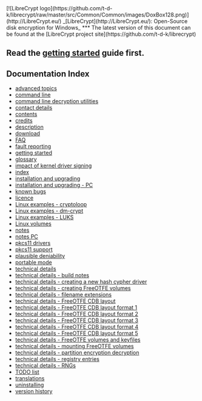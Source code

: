 <meta content="text/html; charset=UTF-8" http-equiv="Content-Type">
<meta name="keywords" content="disk encryption, security, transparent, AES, plausible deniability, virtual drive, Linux, MS Windows, portable, USB drive, partition">
<meta name="description" content="LibreCrypt: An Open-Source transparent encryption program for PCs. With this software, you can create one or more &quot;containers&quot; on your PC - which appear as disks, anything written to these disks is automatically encrypted before being stored on your hard drive.">

<meta name="author" content="Sarah Dean">
<meta name="copyright" content="Copyright 2004, 2005, 2006, 2007, 2008 Sarah Dean">

<TITLE>Command Line Interface</TITLE>

<link href="https://raw.githubusercontent.com/t-d-k/librecrypt/master/docs/styles_common.css" rel="stylesheet" type="text/css">


<link rel="shortcut icon" href="https://github.com/t-d-k/librecrypt/raw/master/src/Common/Common/images/DoxBox.ico" type="image/x-icon">

<SPAN CLASS="master_link">
[![LibreCrypt logo](https://github.com/t-d-k/librecrypt/raw/master/src/Common/Common/images/DoxBox128.png)](http://LibreCrypt.eu/)
</SPAN>

<SPAN CLASS="master_title">
_[LibreCrypt](http://LibreCrypt.eu/): Open-Source disk encryption for Windows_
</SPAN>
***

<SPAN class="tip">
The latest version of this document can be found at the [LibreCrypt project site](https://github.com/t-d-k/librecrypt)
</SPAN>

## Read the [getting started](getting_started.md) guide first.

## Documentation Index                               
                                                              
* [advanced topics](advanced_topics.md)
* [command line](command_line.md)
* [command line decryption utilities](command_line_decryption_utilities.md)
* [contact details](contact_details.md)
* [contents](contents.md)
* [credits](credits.md)
* [description](description.md)
* [download](download.md)
* [FAQ](FAQ.md)
* [fault reporting](fault_reporting.md)
* [getting started](getting_started.md)
* [glossary](glossary.md)
* [impact of kernel driver signing](impact_of_kernel_driver_signing.md)
* [index](index.md)
* [installation and upgrading](installation_and_upgrading.md)
* [installation and upgrading - PC](installation_and_upgrading__PC.md)
* [known bugs](known_bugs.md)
* [licence](licence.md)
* [Linux examples - cryptoloop](Linux_examples__cryptoloop.md)
* [Linux examples - dm-crypt](Linux_examples__dm-crypt.md)
* [Linux examples - LUKS](Linux_examples__LUKS.md)
* [Linux volumes](Linux_volumes.md)
* [notes](notes.md)
* [notes PC](notes_PC.md)
* [pkcs11 drivers](pkcs11_drivers.md)
* [pkcs11 support](pkcs11_support.md)
* [plausible deniability](plausible_deniability.md)
* [portable mode](portable_mode.md)
* [technical details](technical_details.md)
* [technical details - build notes](technical_details__build_notes.md)
* [technical details - creating a new hash cypher driver](technical_details__creating_a_new_hash_cypher_driver.md)
* [technical details - creating FreeOTFE volumes](technical_details__creating_FreeOTFE_volumes.md)
* [technical details - filename extensions](technical_details__filename_extensions.md)
* [technical details - FreeOTFE CDB layout](technical_details__FreeOTFE_CDB_layout.md)
* [technical details - FreeOTFE CDB layout format 1](technical_details__FreeOTFE_CDB_layout_format_1.md)
* [technical details - FreeOTFE CDB layout format 2](technical_details__FreeOTFE_CDB_layout_format_2.md)
* [technical details - FreeOTFE CDB layout format 3](technical_details__FreeOTFE_CDB_layout_format_3.md)
* [technical details - FreeOTFE CDB layout format 4](technical_details__FreeOTFE_CDB_layout_format_4.md)
* [technical details - FreeOTFE CDB layout format 5](technical_details__FreeOTFE_CDB_layout_format_5.md)
* [technical details - FreeOTFE volumes and keyfiles](technical_details__FreeOTFE_volumes_and_keyfiles.md)
* [technical details - mounting FreeOTFE volumes](technical_details__mounting_FreeOTFE_volumes.md)
* [technical details - partition encryption decryption](technical_details__partition_encryption_decryption.md)
* [technical details - registry entries](technical_details__registry_entries.md)
* [technical details - RNGs](technical_details__RNGs.md)
* [TODO list](TODO_list.md)
* [translations](translations.md)
* [uninstalling](uninstalling.md)
* [version history](version_history.md)
                                                          



























































